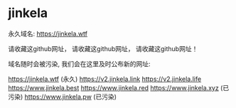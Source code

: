 # jinkela

永久域名: https://jinkela.wtf


请收藏这github网址， 请收藏这github网址， 请收藏这github网址！

域名随时会被污染, 我们会在这里及时公布新的网址:

https://jinkela.wtf (永久)
https://v2.jinkela.link
https://v2.jinkela.life
https://www.jinkela.best
https://www.jinkela.red
https://www.jinkela.xyz (已污染)
https://www.jinkela.pw (已污染)
